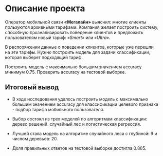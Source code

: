 # Описание проекта

Оператор мобильной связи **«Мегалайн»** выяснил: многие клиенты пользуются архивными тарифами. Компания желает построить систему, способную проанализировать поведение клиентов и предложить пользователям новый тариф: _«Smart»_ или _«Ultra»_.

В распоряжении данные о поведении клиентов, которые уже перешли на эти тарифы. Нужно построить модель для задачи классификации, которая выберет подходящий тариф.

Построить модель с максимально большим значением accuracy минимум 0.75. Проверить accuracy на тестовой выборке.

## Итоговый вывод
- В ходе исследования удалось построить модель с максимально большим значением accuracy для классификации целевого признака - подбор тарифа мобильного пользователя.

- Выбор состоял из трех моделей по алгоритмам классификации: дерево решений. случайный лес и логистическая регрессия.

- Лучшей стала модель на алгоритме случайного леса с глубиной: 9 и числом деревьев: 20.

- Доля правильных ответов на тестовой выборке достигла 0.805.
